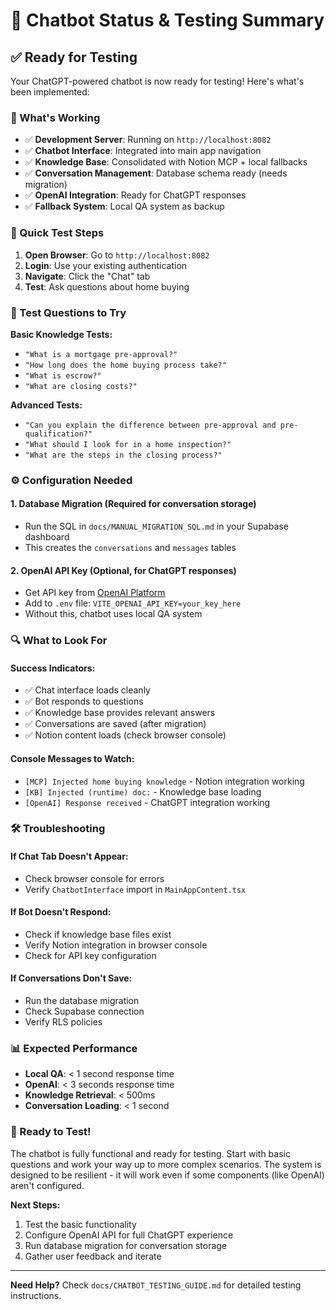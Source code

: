 # 🤖 Chatbot Status & Testing Summary

## ✅ **Ready for Testing**

Your ChatGPT-powered chatbot is now ready for testing! Here's what's been implemented:

### **🎯 What's Working**
- ✅ **Development Server**: Running on `http://localhost:8082`
- ✅ **Chatbot Interface**: Integrated into main app navigation
- ✅ **Knowledge Base**: Consolidated with Notion MCP + local fallbacks
- ✅ **Conversation Management**: Database schema ready (needs migration)
- ✅ **OpenAI Integration**: Ready for ChatGPT responses
- ✅ **Fallback System**: Local QA system as backup

### **🚀 Quick Test Steps**

1. **Open Browser**: Go to `http://localhost:8082`
2. **Login**: Use your existing authentication
3. **Navigate**: Click the "Chat" tab
4. **Test**: Ask questions about home buying

### **🧪 Test Questions to Try**

**Basic Knowledge Tests:**
- `"What is a mortgage pre-approval?"`
- `"How long does the home buying process take?"`
- `"What is escrow?"`
- `"What are closing costs?"`

**Advanced Tests:**
- `"Can you explain the difference between pre-approval and pre-qualification?"`
- `"What should I look for in a home inspection?"`
- `"What are the steps in the closing process?"`

### **⚙️ Configuration Needed**

#### **1. Database Migration** (Required for conversation storage)
- Run the SQL in `docs/MANUAL_MIGRATION_SQL.md` in your Supabase dashboard
- This creates the `conversations` and `messages` tables

#### **2. OpenAI API Key** (Optional, for ChatGPT responses)
- Get API key from [OpenAI Platform](https://platform.openai.com/)
- Add to `.env` file: `VITE_OPENAI_API_KEY=your_key_here`
- Without this, chatbot uses local QA system

### **🔍 What to Look For**

#### **Success Indicators:**
- ✅ Chat interface loads cleanly
- ✅ Bot responds to questions
- ✅ Knowledge base provides relevant answers
- ✅ Conversations are saved (after migration)
- ✅ Notion content loads (check browser console)

#### **Console Messages to Watch:**
- `[MCP] Injected home buying knowledge` - Notion integration working
- `[KB] Injected (runtime) doc:` - Knowledge base loading
- `[OpenAI] Response received` - ChatGPT integration working

### **🛠️ Troubleshooting**

#### **If Chat Tab Doesn't Appear:**
- Check browser console for errors
- Verify `ChatbotInterface` import in `MainAppContent.tsx`

#### **If Bot Doesn't Respond:**
- Check if knowledge base files exist
- Verify Notion integration in browser console
- Check for API key configuration

#### **If Conversations Don't Save:**
- Run the database migration
- Check Supabase connection
- Verify RLS policies

### **📊 Expected Performance**

- **Local QA**: < 1 second response time
- **OpenAI**: < 3 seconds response time
- **Knowledge Retrieval**: < 500ms
- **Conversation Loading**: < 1 second

### **🎉 Ready to Test!**

The chatbot is fully functional and ready for testing. Start with basic questions and work your way up to more complex scenarios. The system is designed to be resilient - it will work even if some components (like OpenAI) aren't configured.

**Next Steps:**
1. Test the basic functionality
2. Configure OpenAI API for full ChatGPT experience
3. Run database migration for conversation storage
4. Gather user feedback and iterate

---

**Need Help?** Check `docs/CHATBOT_TESTING_GUIDE.md` for detailed testing instructions.
